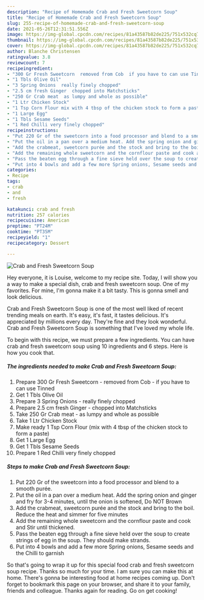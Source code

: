 ```yaml
---
description: "Recipe of Homemade Crab and Fresh Sweetcorn Soup"
title: "Recipe of Homemade Crab and Fresh Sweetcorn Soup"
slug: 255-recipe-of-homemade-crab-and-fresh-sweetcorn-soup
date: 2021-05-26T12:31:51.556Z
image: https://img-global.cpcdn.com/recipes/81a43587b82de225/751x532cq70/crab-and-fresh-sweetcorn-soup-recipe-main-photo.jpg
thumbnail: https://img-global.cpcdn.com/recipes/81a43587b82de225/751x532cq70/crab-and-fresh-sweetcorn-soup-recipe-main-photo.jpg
cover: https://img-global.cpcdn.com/recipes/81a43587b82de225/751x532cq70/crab-and-fresh-sweetcorn-soup-recipe-main-photo.jpg
author: Blanche Christensen
ratingvalue: 3.8
reviewcount: 7
recipeingredient:
- "300 Gr Fresh Sweetcorn  removed from Cob  if you have to can use Tinned"
- "1 Tbls Olive Oil"
- "3 Spring Onions  really finely chopped"
- "2.5 cm fresh Ginger  chopped into Matchsticks"
- "250 Gr Crab meat  as lumpy and whole as possible"
- "1 Ltr Chicken Stock"
- "1 Tsp Corn Flour mix with 4 tbsp of the chicken stock to form a paste"
- "1 Large Egg"
- "1 Tbls Sesame Seeds"
- "1 Red Chilli very finely chopped"
recipeinstructions:
- "Put 220 Gr of the sweetcorn into a food processor and blend to a smooth purée."
- "Put the oil in a pan over a medium heat. Add the spring onion and ginger and fry for 3-4 minutes, until the onion is softened, Do NOT Brown"
- "Add the crabmeat, sweetcorn purée and the stock and bring to the boil. Reduce the heat and simmer for five minutes"
- "Add the remaining whole sweetcorn and the cornflour paste and cook and Stir until thickened."
- "Pass the beaten egg through a fine sieve held over the soup to create strings of egg in the soup. They should make strands."
- "Put into 4 bowls and add a few more Spring onions, Sesame seeds and the Chilli to garnish"
categories:
- Recipe
tags:
- crab
- and
- fresh

katakunci: crab and fresh 
nutrition: 257 calories
recipecuisine: American
preptime: "PT24M"
cooktime: "PT35M"
recipeyield: "1"
recipecategory: Dessert

---
```



![Crab and Fresh Sweetcorn Soup](https://img-global.cpcdn.com/recipes/81a43587b82de225/751x532cq70/crab-and-fresh-sweetcorn-soup-recipe-main-photo.jpg)

Hey everyone, it is Louise, welcome to my recipe site. Today, I will show you a way to make a special dish, crab and fresh sweetcorn soup. One of my favorites. For mine, I'm gonna make it a bit tasty. This is gonna smell and look delicious.



Crab and Fresh Sweetcorn Soup is one of the most well liked of recent trending meals on earth. It's easy, it's fast, it tastes delicious. It's appreciated by millions every day. They're fine and they look wonderful. Crab and Fresh Sweetcorn Soup is something that I've loved my whole life.


To begin with this recipe, we must prepare a few ingredients. You can have crab and fresh sweetcorn soup using 10 ingredients and 6 steps. Here is how you cook that.

<!--inarticleads1-->

##### The ingredients needed to make Crab and Fresh Sweetcorn Soup:

1. Prepare 300 Gr Fresh Sweetcorn - removed from Cob - if you have to can use Tinned
1. Get 1 Tbls Olive Oil
1. Prepare 3 Spring Onions - really finely chopped
1. Prepare 2.5 cm fresh Ginger - chopped into Matchsticks
1. Take 250 Gr Crab meat - as lumpy and whole as possible
1. Take 1 Ltr Chicken Stock
1. Make ready 1 Tsp Corn Flour (mix with 4 tbsp of the chicken stock to form a paste)
1. Get 1 Large Egg
1. Get 1 Tbls Sesame Seeds
1. Prepare 1 Red Chilli very finely chopped




<!--inarticleads2-->

##### Steps to make Crab and Fresh Sweetcorn Soup:

1. Put 220 Gr of the sweetcorn into a food processor and blend to a smooth purée.
1. Put the oil in a pan over a medium heat. Add the spring onion and ginger and fry for 3-4 minutes, until the onion is softened, Do NOT Brown
1. Add the crabmeat, sweetcorn purée and the stock and bring to the boil. Reduce the heat and simmer for five minutes
1. Add the remaining whole sweetcorn and the cornflour paste and cook and Stir until thickened.
1. Pass the beaten egg through a fine sieve held over the soup to create strings of egg in the soup. They should make strands.
1. Put into 4 bowls and add a few more Spring onions, Sesame seeds and the Chilli to garnish




So that's going to wrap it up for this special food crab and fresh sweetcorn soup recipe. Thanks so much for your time. I am sure you can make this at home. There's gonna be interesting food at home recipes coming up. Don't forget to bookmark this page on your browser, and share it to your family, friends and colleague. Thanks again for reading. Go on get cooking!
